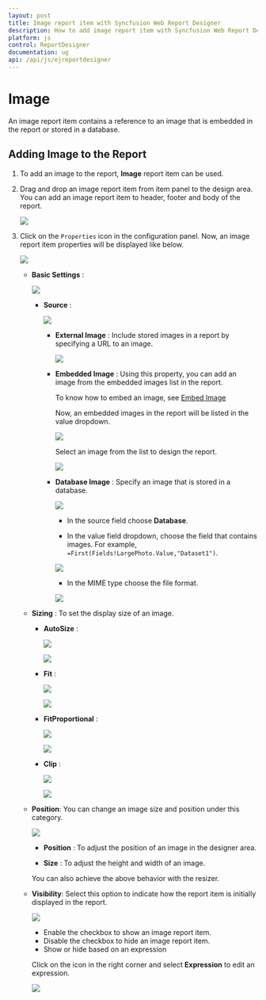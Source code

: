 ```yaml
---
layout: post
title: Image report item with Syncfusion Web Report Designer
description: How to add image report item with Syncfusion Web Report Designer
platform: js
control: ReportDesigner
documentation: ug
api: /api/js/ejreportdesigner
---
```

# Image

An image report item contains a reference to an image that is embedded in the report or stored in a database.

## Adding Image to the Report

1. To add an image to the report, **Image** report item can be used.

2. Drag and drop an image report item from item panel to the design area. You can add an image report item to header, footer and body of the report.

    ![](Image-ReportItem/Image-Drag.png)

3. Click on the `Properties` icon in the configuration panel. Now, an image report item properties will be displayed like below.

    ![](Image-ReportItem/Image-Properties.png)

    * **Basic Settings** : 

        ![](Image-ReportItem/Basic-settings.png)

        * **Source** : 

            ![](Image-ReportItem/Source-Dropdown.png)

            * **External Image** : Include stored images in a report by specifying a URL to an image.

                ![](Image-ReportItem/External-Image.png)

            * **Embedded Image** : Using this property, you can add an image from the embedded images list in the report.

                To know how to embed an image, see [Embed Image](/javascript-docs/js/ReportDesigner/Image-Manager/Add-image)

                Now, an embedded images in the report will be listed in the value dropdown.

                ![](Image-ReportItem/Value-Dropdown.png)

                Select an image from the list to design the report.

                ![](Image-ReportItem/Embed-Snap.png)

            * **Database Image** : Specify an image that is stored in a database.

                ![](Image-ReportItem/Database-Image.png)

                * In the source field choose **Database**.

                * In the value field dropdown, choose the field that contains images. For example, `=First(Fields!LargePhoto.Value,"Dataset1")`.

                ![](Image-ReportItem/Value-Database.png)

                * In the MIME type choose the file format.

                ![](Image-ReportItem/Database-Value.png)

    * **Sizing** : To set the display size of an image.

        * **AutoSize** : 

            ![](Image-ReportItem/Size-Auto.png)

            ![](Image-ReportItem/AutoSize-Output.png)

        * **Fit** : 

            ![](Image-ReportItem/Size-Fit.png)

            ![](Image-ReportItem/Size-Fit-Output.png)

        * **FitProportional** : 

            ![](Image-ReportItem/Size-FitProp-Option.png)

            ![](Image-ReportItem/Size-FitProp.png)

        * **Clip** : 

            ![](Image-ReportItem/Size-Clip.png)

            ![](Image-ReportItem/Size-Clip-Option.png)

    * **Position**: You can change an image size and position under this category.  

        ![](Image-ReportItem/Image-Position.png)
    
        * **Position** : To adjust the position of an image in the designer area.

        * **Size** : To adjust the height and width of an image.

        You can also achieve the above behavior with the resizer.

    * **Visibility**: Select this option to indicate how the report item is initially displayed in the report.

        ![](Image-ReportItem/Visibility.png)

        * Enable  the checkbox to show an image report item.
        * Disable the checkbox to hide an image report item.
        * Show or hide based on an expression

        Click on the icon in the right corner and select **Expression** to edit an expression.

        ![](Image-ReportItem/Visibility2.png)


